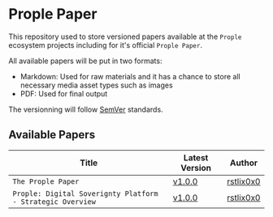 # Prople Paper 

This repository used to store versioned papers available at the `Prople` ecosystem projects including for it's official `Prople Paper`.

All available papers will be put in two formats:

- Markdown: Used for raw materials and it has a chance to store all necessary media asset types such as images
- PDF: Used for final output

The versionning will follow [SemVer](https://semver.org/) standards.

## Available Papers

|   Title   | Latest Version    |   Author  |
|   -----   | --------------    |   ------  |
|   `The Prople Paper`  |   [v1.0.0](https://github.com/prople/paper/tree/main/the-prople-paper/v1.0.0) | [rstlix0x0](https://github.com/rstlix0x0/) |
|   `Prople: Digital Soverignty Platform - Strategic Overview` | [v1.0.0](https://github.com/prople/paper/tree/main/digital-sovereignty-platform-strategic-overview/v1.0.0) | [rstlix0x0](https://github.com/rstlix0x0/) |